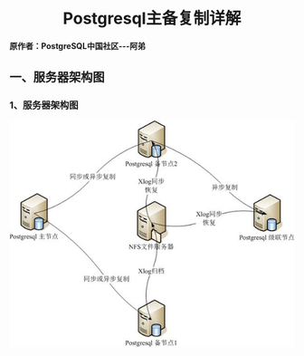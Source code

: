 <h1 align = "center">Postgresql主备复制详解</h1>

#### 原作者：PostgreSQL中国社区---阿弟

## 一、服务器架构图
### 1、服务器架构图

![架构](https://github.com/rockgs/PostgreSQL/blob/master/PostgreSQL_HA_Replication_Explain_in_detail/pg_replication_01.png)
